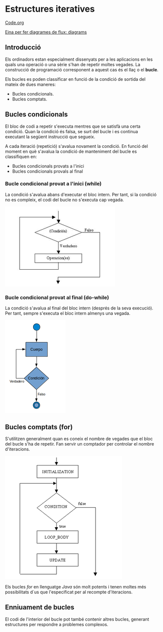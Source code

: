 # Estructures iteratives

[Code.org](http://www.code.org)

[Eina per fer diagrames de flux: diagrams](https://app.diagrams.net/)

## Introducció

Els ordinadors estan especialment dissenyats per a les aplicacions en les quals una operació o una sèrie s'han de repetir moltes vegades. La construcció de programació corresponent a aquest cas és el llaç o el **bucle**.

Els bucles es poden classificar en funció de la condició de sortida del mateix de dues maneres:

  - Bucles condicionals.
  - Bucles comptats.

## Bucles condicionals

El bloc de codi a repetir s'executa mentres que se satisfà una certa condició. Quan la condició és falsa, se surt del bucle i es continua executant la següent instrucció que segueix.

A cada iteració (repetició) s'avalua novament la condició. En funció del moment en què s'avalua la condició de manteniment del bucle es classifiquen en:

  - Bucles condicionals provats a l'inici
  - Bucles condicionals provals al final

### Bucle condicional provat a l'inici (while)

La condició s'avalua abans d'executar el bloc intern. Per tant, si la condició no es compleix, el codi del bucle no s'executa cap vegada.

![Representació gràfica bucle condicional provat a l'inici](assets/1.1/diag_flux-while.jpg)

### Bucle condicional provat al final (do-while)

La condició s'avalua al final del bloc intern (després de la seva execució). Per tant, sempre s'executa el bloc intern almenys una vegada.

![Representació gràfica bucle condicional provat al final](assets/1.1/diag_flux-do_while.png)

## Bucles comptats (for)

S'utilitzen generalment quan es coneix el nombre de vegades que el bloc del bucle s'ha de repetir. Fan servir un comptador per controlar el nombre d'iteracions.

![Representació gràfica bucle comptat](assets/1.1/diag_flux-for.gif)

Els bucles *for* en llenguatge *Java* són molt potents i tenen moltes més possibilitats d´us que l'especificat per al recompte d'iteracions.

## Enniuament de bucles

El codi de l'interior del bucle pot també contenir altres bucles, generant estructures per respondre a problemes complexos.
